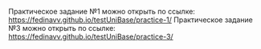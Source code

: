 Практическое задание №1 можно открыть по ссылке: https://fedinavv.github.io/testUniBase/practice-1/
Практическое задание №3 можно открыть по ссылке: https://fedinavv.github.io/testUniBase/practice-3/